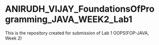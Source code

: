 # ANIRUDH_VIJAY_FoundationsOfProgramming_JAVA_WEEK2_Lab1
This is the repository created for submission of Lab 1 OOPS(FOP-JAVA, Week 2)
